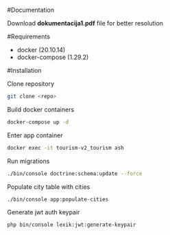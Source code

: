 #Documentation

Download **dokumentacija1.pdf** file for better resolution


#Requirements

- docker (20.10.14)
- docker-compose (1.29.2)

#Installation

Clone repository
```bash
git clone <repo>
```

Build docker containers
```bash
docker-compose up -d
```

Enter app container
```bash
docker exec -it tourism-v2_tourism ash
```

Run migrations
```bash
./bin/console doctrine:schema:update --force
```

Populate city table with cities
```bash
./bin/console app:populate-cities
```

Generate jwt auth keypair
```bash
php bin/console lexik:jwt:generate-keypair
```
